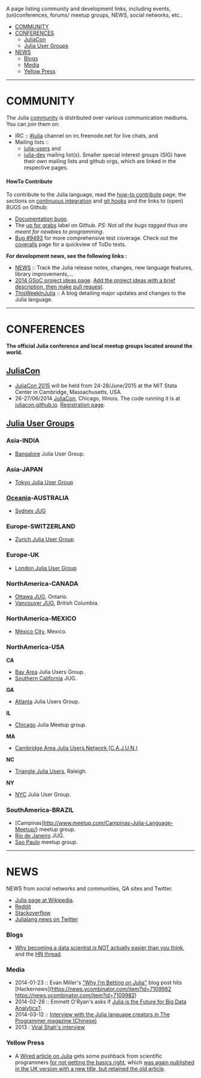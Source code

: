 A page listing community and development links, including events, (un)conferences, forums/ meetup groups, NEWS, social networks, etc..

+ [COMMUNITY](#community)
+ [CONFERENCES](#conferences)
   - [JuliaCon](#juliacon)
   - [Julia User Groups](#julia-user-groups)
+ [NEWS](#news)
   - [Blogs](#blogs)
   - [Media](#media)
   - [Yellow Press](#yellow-press)

----

# COMMUNITY
The Julia [community](http://julialang.org/community/) is distributed over various communication mediums. You can join them on:
+ IRC :: [#julia](http://webchat.freenode.net/?channels=julia) channel on irc.freenode.net for live chats, and
+ Mailing lists :: 
   + [julia-users](https://groups.google.com/forum/?fromgroups=#!forum/julia-users) and 
   + [julia-dev](https://groups.google.com/forum/?fromgroups=#!forum/julia-dev) mailing list(s).
Smaller special interest groups (SIG) have their own mailing lists and github orgs, which are linked in the respective pages.

#### HowTo Contribute
To contribute to the Julia language, read the [how-to contribute](https://github.com/JuliaLang/julia/blob/master/CONTRIBUTING.md) page, the sections on [continuous integration](https://github.com/svaksha/Julia.jl/blob/master/Build-Automation.md#continuous-integration) and [git hooks](https://github.com/svaksha/Julia.jl/blob/master/Build-Automation.md#git-hooks) and the links to (open) BUGS on Github:
+ [Documentation bugs](https://github.com/JuliaLang/julia/issues?q=is%3Aopen+is%3Aissue+label%3Adoc).
+ The [up for grabs](https://github.com/JuliaLang/julia/labels/up%20for%20grabs) label on Github. _PS: Not all the bugs tagged thus are meant for newbies to programming_.
+ [Bug #9493](https://github.com/JuliaLang/julia/issues/9493) for more comprehensive test coverage. Check out the [coveralls](https://coveralls.io/r/timholy/julia) page for a quickview of ToDo tests.

__For development news, see the following links :__
+ [NEWS](https://github.com/JuliaLang/julia/blob/master/NEWS.md) :: Track the Julia release notes, changes, new language features, library improvements,...
+ [2014 GSoC project ideas page](http://julialang.org/gsoc/2014/). [Add the project ideas with a brief description, then make pull request](https://github.com/JuliaLang/julialang.github.com/blob/master/gsoc/2014/index.md). 
+ [ThisWeekInJulia](http://thisweekinjulia.github.io) :: A blog detailing major updates and changes to the Julia language.

----

# CONFERENCES
__The official Julia conference and local meetup groups located around the world.__

## [JuliaCon](http://juliacon.org/)
+ [JuliaCon 2015](http://juliacon.org/) will be held from 24-28/June/2015 at the MIT Stata Center in Cambridge, Massachusetts, USA.
+ 26-27/06/2014 [JuliaCon](http://juliacon.org/), Chicago, Illinois. The code running it is at [juliacon.github.io](https://github.com/JuliaCon/juliacon.github.io). [Registration page](http://juliacon.eventbrite.com/).

## [Julia User Groups](http://julia.meetup.com)

### Asia-INDIA
- [Bangalore](http://www.meetup.com/Bangalore-JULIA-User-Group/) Julia User Group.

### Asia-JAPAN
- [Tokyo Julia User Group](http://juliatokyo.connpass.com/event/6891/)

### [Oceania](https://en.wikipedia.org/wiki/Oceania)-AUSTRALIA
+ [Sydney JUG](http://www.meetup.com/Sydney-Julia-User-Group/)

### Europe-SWITZERLAND
- [Zurich Julia User Group](http://www.meetup.com/Zurich-Julia-User-Group/)

### Europe-UK
- [London Julia User Group](http://www.meetup.com/London-Julia-User-Group/)

### NorthAmerica-CANADA
- [Ottawa JUG](http://www.meetup.com/Ottawa-Julia-Meetup/), Ontario.
- [Vancouver JUG](http://www.meetup.com/Vancouver-Julia-Users/), British Columbia.

### NorthAmerica-MEXICO
+ [México City](http://www.meetup.com/julialang-mx/), Mexico.

### NorthAmerica-USA
**CA**
+ [Bay Area](http://www.meetup.com/Bay-Area-Julia-Users/) Julia Users Group.
+ [Southern California](http://www.meetup.com/Southern-California-Julia-Users/) JUG.

**GA**
- [Atlanta](http://www.meetup.com/Atlanta-Julia-Users-Group/) Julia Users Group.

**IL**
- [Chicago](http://www.meetup.com/JuliaChicago/) Julia Meetup group.

**MA**
- [Cambridge Area Julia Users Network (C.A.J.U.N.)](http://www.meetup.com/julia-cajun/)

**NC**
- [Triangle Julia Users](http://www.meetup.com/Triangle-Julia-Users/), Raleigh.

**NY**
- [NYC](http://www.meetup.com/NYC-Julia-User-Group/) Julia User Group.

### SouthAmerica-BRAZIL
+ [Campinas]http://www.meetup.com/Campinas-Julia-Language-Meetup/) meetup group.
+ [Rio de Janeiro](http://www.meetup.com/Rio-de-Janeiro-Julia-Meetup/) JUG.
+ [Sao Paulo](http://www.meetup.com/Sao-Paulo-Julia-Meetup/) meetup group.

----

# NEWS
NEWS from social networks and communities, QA sites and Twitter.
+ [Julia page at Wikipedia](https://en.wikipedia.org/wiki/Julia_%28programming_language%29).
+ [Reddit](http://www.reddit.com/r/Julia/)
+ [Stackoverflow](http://stackoverflow.com/questions/tagged/julia-lang)
+ [Julialang news on Twitter](https://twitter.com/julialang_news)

### Blogs
+ [Why becoming a data scientist is NOT actually easier than you think](https://medium.com/cs-math/5b65b548069b), and the [HN thread](https://news.ycombinator.com/item?id=4658391).

### Media
+ 2014-01-23 :: Evan Miller's ["Why I’m Betting on Julia"](http://www.evanmiller.org/why-im-betting-on-julia.html) blog post hits [Hackernews](https://news.ycombinator.com/item?id=7109982 https://news.ycombinator.com/item?id=7109982)
+ 2014-02-28 :: Emmett O'Ryan's asks if [Julia is the Future for Big Data Analytics?](http://news.dice.com/2014/02/28/julia-future-big-data-analytics/).
+ 2014-03-12 :: [Interview with the Julia language creators in The Programmer magazine (Chinese)](http://www.csdn.net/article/2014-03-12/2818732)
+ 2013 : [Viral Shah's interview](http://analyticsindiamag.com/interview-viral-shah-co-creator-of-julia/)

### Yellow Press 
- A [Wired article on Julia](http://www.wired.com/wiredenterprise/2014/02/julia/) gets some pushback from scientific programmers [for not getting the basics right](http://scientopia.org/blogs/goodmath/2014/02/04/everyone-stop-implementing-programming-languages-right-now-its-been-solved/), which [was again published in the UK version with a new title, but retained the old article](http://www.wired.co.uk/news/archive/2014-02/04/julia).


